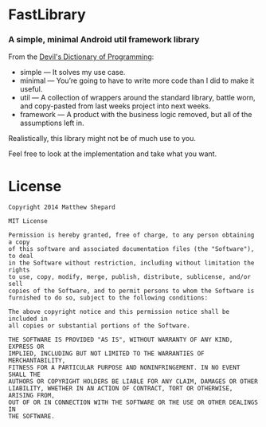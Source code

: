 FastLibrary
===========
### A simple, minimal Android util framework library
From the [Devil's Dictionary of Programming](http://programmingisterrible.com/post/65781074112/devils-dictionary-of-programming):
-   simple — It solves my use case.
-   minimal — You’re going to have to write more code than I did to make it useful.
-   util — A collection of wrappers around the standard library, battle worn, and copy-pasted from last weeks project into next weeks.
-   framework — A product with the business logic removed, but all of the assumptions left in.

Realistically, this library might not be of much use to you.

Feel free to look at the implementation and take what you want.


License
=======
    Copyright 2014 Matthew Shepard
    
    MIT License

    Permission is hereby granted, free of charge, to any person obtaining a copy
    of this software and associated documentation files (the "Software"), to deal
    in the Software without restriction, including without limitation the rights
    to use, copy, modify, merge, publish, distribute, sublicense, and/or sell
    copies of the Software, and to permit persons to whom the Software is
    furnished to do so, subject to the following conditions:

    The above copyright notice and this permission notice shall be included in
    all copies or substantial portions of the Software.

    THE SOFTWARE IS PROVIDED "AS IS", WITHOUT WARRANTY OF ANY KIND, EXPRESS OR
    IMPLIED, INCLUDING BUT NOT LIMITED TO THE WARRANTIES OF MERCHANTABILITY,
    FITNESS FOR A PARTICULAR PURPOSE AND NONINFRINGEMENT. IN NO EVENT SHALL THE
    AUTHORS OR COPYRIGHT HOLDERS BE LIABLE FOR ANY CLAIM, DAMAGES OR OTHER
    LIABILITY, WHETHER IN AN ACTION OF CONTRACT, TORT OR OTHERWISE, ARISING FROM,
    OUT OF OR IN CONNECTION WITH THE SOFTWARE OR THE USE OR OTHER DEALINGS IN
    THE SOFTWARE.